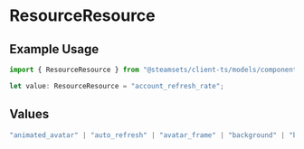 # ResourceResource

## Example Usage

```typescript
import { ResourceResource } from "@steamsets/client-ts/models/components";

let value: ResourceResource = "account_refresh_rate";
```

## Values

```typescript
"animated_avatar" | "auto_refresh" | "avatar_frame" | "background" | "beta_access" | "custom_vanity" | "go_to_leaderboard_entry" | "max_leaderboard_entries" | "mini_background" | "account_colors" | "account_refresh_rate" | "queue_priority" | "site_color" | "social_links" | "theme" | "vanity_length" | "developer_apps" | "account_queues"
```